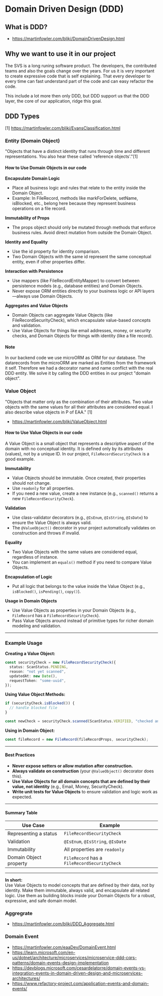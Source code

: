 # Domain Driven Design (DDD)

## What is DDD?

- https://martinfowler.com/bliki/DomainDrivenDesign.html

## Why we want to use it in our project

The SVS is a long runing software product. The developers, the contributed teams and also the goals change over the years.
For us it is very important to create expressive code that is self explaining.
That every developer to every time can fast understand part of the code and can easy refactor the code.

This include a lot more then only DDD, but DDD support us that the DDD layer, the core of our application, ridge this goal.

## DDD Types

[1] https://martinfowler.com/bliki/EvansClassification.html

### Entity (Domain Object)

"Objects that have a distinct identity that runs through time and different representations. You also hear these called 'reference objects'."[1]

#### How to Use Domain Objects in our code

**Encapsulate Domain Logic**

- Place all business logic and rules that relate to the entity inside the Domain Object.
- Example: In FileRecord, methods like markForDelete, setName, isBlocked, etc., belong here because they represent business operations on a file record.

**Immutability of Props**

- The props object should only be mutated through methods that enforce business rules.
  Avoid direct mutation from outside the Domain Object.

**Identity and Equality**

- Use the id property for identity comparison.
- Two Domain Objects with the same id represent the same conceptual entity, even if other properties differ.

**Interaction with Persistence**

- Use mappers (like FileRecordEntityMapper) to convert between persistence models (e.g., database entities) and Domain Objects.
- Never expose ORM entities directly to your business logic or API layers—always use Domain Objects.

**Aggregates and Value Objects**

- Domain Objects can aggregate Value Objects (like FileRecordSecurityCheck), which encapsulate value-based concepts and validation.
- Use Value Objects for things like email addresses, money, or security checks, and Domain Objects for things with identity (like a file record).

#### Note

In our backend code we use microORM as ORM for our database.
The datarecords from the microORM are marked as Entities from the framework it self. Therefore we had a decorator name and name conflict with the real DDD entity. We solve it by calling the DDD entities in our project "domain object".

### Value Object

"Objects that matter only as the combination of their attributes. Two value objects with the same values for all their attributes are considered equal. I also describe value objects in P of EAA." [1]

- https://martinfowler.com/bliki/ValueObject.html

#### How to Use Value Objects in our code

A Value Object is a small object that represents a descriptive aspect of the domain with no conceptual identity. It is defined only by its attributes (values), not by a unique ID. In our project, `FileRecordSecurityCheck` is a good example.

**Immutability**

- Value Objects should be immutable. Once created, their properties should not change.
- Use `readonly` for all properties.
- If you need a new value, create a new instance (e.g., `scanned()` returns a new `FileRecordSecurityCheck`).

**Validation**

- Use class-validator decorators (e.g., `@IsEnum`, `@IsString`, `@IsDate`) to ensure the Value Object is always valid.
- The `@ValueObject()` decorator in your project automatically validates on construction and throws if invalid.

**Equality**

- Two Value Objects with the same values are considered equal, regardless of instance.
- You can implement an `equals()` method if you need to compare Value Objects.

**Encapsulation of Logic**

- Put all logic that belongs to the value inside the Value Object (e.g., `isBlocked()`, `isPending()`, `copy()`).

**Usage in Domain Objects**

- Use Value Objects as properties in your Domain Objects (e.g., `FileRecord` has a `FileRecordSecurityCheck`).
- Pass Value Objects around instead of primitive types for richer domain modeling and validation.

---

### **Example Usage**

**Creating a Value Object:**

```typescript
const securityCheck = new FileRecordSecurityCheck({
  status: ScanStatus.PENDING,
  reason: "not yet scanned",
  updatedAt: new Date(),
  requestToken: "some-uuid",
});
```

**Using Value Object Methods:**

```typescript
if (securityCheck.isBlocked()) {
  // handle blocked file
}

const newCheck = securityCheck.scanned(ScanStatus.VERIFIED, "checked and safe");
```

**Using in Domain Object:**

```typescript
const fileRecord = new FileRecord(fileRecordProps, securityCheck);
```

---

#### **Best Practices**

- **Never expose setters or allow mutation after construction.**
- **Always validate on construction** (your `@ValueObject()` decorator does this).
- **Use Value Objects for all domain concepts that are defined by their value, not identity** (e.g., Email, Money, SecurityCheck).
- **Write unit tests for Value Objects** to ensure validation and logic work as expected.

---

#### **Summary Table**

| Use Case               | Example                                      |
| ---------------------- | -------------------------------------------- |
| Representing a status  | `FileRecordSecurityCheck`                    |
| Validation             | `@IsEnum`, `@IsString`, `@IsDate`            |
| Immutability           | All properties are `readonly`                |
| Domain Object property | `FileRecord` has a `FileRecordSecurityCheck` |

---

**In short:**  
Use Value Objects to model concepts that are defined by their data, not by identity. Make them immutable, always valid, and encapsulate all related logic. Use them as building blocks inside your Domain Objects for a robust, expressive, and safe domain model.

### Aggregrate

- https://martinfowler.com/bliki/DDD_Aggregate.html

### Domain Event

- https://martinfowler.com/eaaDev/DomainEvent.html
- https://learn.microsoft.com/en-us/dotnet/architecture/microservices/microservice-ddd-cqrs-patterns/domain-events-design-implementation
- https://devblogs.microsoft.com/cesardelatorre/domain-events-vs-integration-events-in-domain-driven-design-and-microservices-architectures/
- https://www.refactory-project.com/application-events-and-domain-events/
